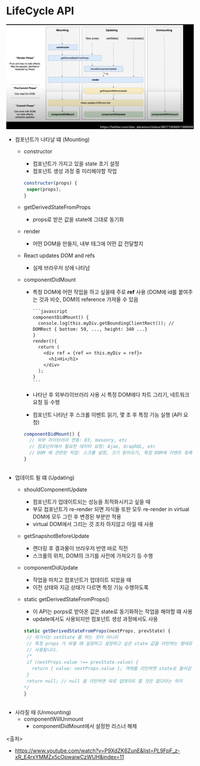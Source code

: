 # LifeCycle API
<img src='https://github.com/in3166/TIL/blob/main/JavaScript/React/img/lifecycle.JPG' />

- 컴포넌트가 나타날 떄 (Mounting)
  - constructor
    - 컴포넌트가 가지고 있을 state 초기 설정
    - 컴포넌트 생성 과정 중 미리해야할 작업
    ```javascript
    constructor(props) {
     super(props);
    }
    ```
    
  - getDerivedStateFromProps
    - props로 받은 값을 state에 그대로 동기화
    
  - render
    - 어떤 DOM을 만들지, 내부 태그에 어떤 값 전달할지
    
  - React updates DOM and refs
    - 실제 브라우저 상에 나타남
    
  - componentDidMount
    - 특정 DOM에 어떤 작업을 하고 싶을때 주로 **ref** 사용 (DOM에 id를 붙여주는 것과 비슷, DOM의 reference 가져올 수 있음
    
          ```javascript
          componentDidMount() {
            console.log(this.myDiv.getBoundingClientRect()); // DOMRect { bottom: 59, ..., height: 340 ...}
          }  
          render(){
            return (
              <div ref = {ref => this.myDiv = ref}>
                <h1>Hi</h1>
              </div>
            );
          }
          ```
          
    - 나타난 후 외부라이브러리 사용 시 특정 DOM에다 차트 그리기, 네트워크 요청 등 수행
    - 컴포넌트 나타난 후 스크롤 이벤트 읽기, 몇 초 후 특정 기능 실행 (API 요청)
    ```javascript
    componentDidMount() {
      // 외부 라이브러리 연동: D3, masonry, etc
      // 컴포넌트에서 필요한 데이터 요청: Ajax, GraphQL, etc
      // DOM 에 관련된 작업: 스크롤 설정, 크기 읽어오기, 특정 DOM에 이벤트 등록 등
    }
    ```
    
    <br>
- 업데이트 될 떄 (Updating)
  - shouldComponentUpdate
    - 컴포넌트가 업데이트되는 성능을 최적화시키고 싶을 때
    - 부모 컴포넌트가 re-render 되면 자식들 또한 모두 re-render in virtual DOM에 모두 그린 후 변경된 부분만 적용
    - virtual DOM에서 그리는 것 조차 하지않고 아낄 때 사용
    
  - getSnapshotBeforeUpdate
    - 랜더링 후 결과물이 브라우저 반영 바로 직전
    - 스크롤의 위치, DOM의 크기를 사전에 가져오기 등 수행
    
  - componentDidUpdate
    - 작업을 마치고 컴포넌트가 업데이트 되었을 때
    - 이전 상태와 지금 상태가 다르면 특정 기능 수행하도록
    
  - static getDerivedStateFromProps()
    - 이 API는 porps로 받아온 값은 state로 동기화하는 작업을 해야할 떄 사용
    - update에서도 사용되지만 컴포넌트 생성 과정에서도 사용
    ```javascript
    static getDerivedStateFromProps(nextProps, prevState) {
     // 여기서는 setState 를 하는 것이 아니라
     // 특정 props 가 바뀔 때 설정하고 설정하고 싶은 state 값을 리턴하는 형태로
     // 사용됩니다.
     /*
     if (nextProps.value !== prevState.value) {
       return { value: nextProps.value }; 객체를 리턴하면 state로 들어감
     }
     return null; // null 을 리턴하면 따로 업데이트 할 것은 없다라는 의미
    */
    }
    ```
      <br>
- 사라질 때 (Unmounting)
  - componentWillUnmount
    - componentDidMount에서 설정한 리스너 해제


<출처>
 - https://www.youtube.com/watch?v=P9XdZK6ZunE&list=PL9FpF_z-xR_E4rxYMMZx5cOpwaiwCzWUH&index=11
